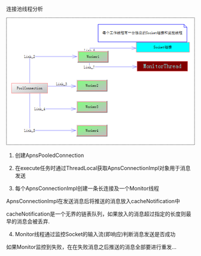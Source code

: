 连接池线程分析

![图例](https://github.com/zuoca/java-apns/blob/mingren/analyse/conneciton_pool.png)


1. 创建ApnsPooledConnection

2. 在execute任务时通过ThreadLocal获取ApnsConnectionImpl对象用于消息发送

3. 每个ApnsConnectionImpl创建一条长连接及一个Monitor线程

ApnsConnectionImpl在发送消息后将推送的消息放入cacheNotification中

cacheNotification是一个无界的链表队列，如果放入的消息超过指定的长度则最早的消息会被丢弃.


4. Monitor线程通过监控Socket的输入流(即响应)判断消息发送是否成功

如果Monitor监控到失败，在在失败消息之后推送的消息全部要进行重发...

